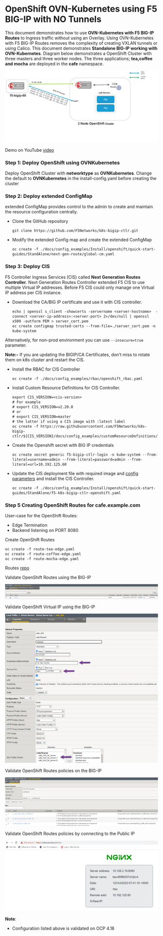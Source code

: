# OpenShift OVN-Kubernetes using F5 BIG-IP with NO Tunnels

This document demonstrates how to use **OVN-Kubernetes with F5 BIG-IP Routes** to Ingress traffic without using an Overlay. Using OVN-Kubernetes with F5 BIG-IP Routes removes the complexity of creating VXLAN tunnels or using Calico. This document demonstrates **Standalone BIG-IP working with OVN-Kubernetes**. Diagram below demonstrates a OpenShift Cluster with three masters and three worker nodes. The three applications; **tea,coffee and mocha** are deployed in the **cafe** namespace.

![architecture](./diagram/ovn-kubernets-static-route.png)

Demo on YouTube [video](https://youtu.be/_q603YFG5TU)

### Step 1: Deploy OpenShift using OVNKubernetes

Deploy OpenShift Cluster with **networktype** as **OVNKubernetes**. Change the default to **OVNKubernetes** in the install-config.yaml before creating the cluster

### Step 2: Deploy extended ConfigMap

extended ConfigMap provides control to the admin to create and maintain the resource configuration centrally.

* Clone the GitHub repository
  ```shell
  git clone https://github.com/F5Networks/k8s-bigip-ctlr.git
  ```
* Modify the extended Config map and create the extended ConfigMap
  ```shell
  oc create -f ./docs/config_examples/Install/openshift/quick-start-guides/StandAlone/next-gen-route/global-cm.yaml
  ```

### Step 3: Deploy CIS

F5 Controller Ingress Services (CIS) called **Next Generation Routes Controller**. Next Generation Routes Controller extended F5 CIS to use multiple Virtual IP addresses. Before F5 CIS could only manage one Virtual IP address per CIS instance.

* Download the CA/BIG IP certificate and use it with CIS controller.
  ```shell
  echo | openssl s_client -showcerts -servername <server-hostname>  -connect <server-ip-address>:<server-port> 2>/dev/null | openssl x509 -outform PEM > server_cert.pem
  oc create configmap trusted-certs --from-file=./server_cert.pem -n kube-system
  ```

Alternatively, for non-prod environment you can use ```--insecure=true``` parameter.

**Note:-** If you are updating the BIGIP/CA Certificates, don't miss to rotate them on k8s cluster and restart the CIS.

* Install the RBAC for CIS Controller
  ```shell
  oc create -f ./docs/config_examples/rbac/openshift_rbac.yaml
  ```

* Install Custom Resource Definitions for CIS Controller.
  ```shell
  export CIS_VERSION=<cis-version>
  # For example
  # export CIS_VERSION=v2.20.0
  # or
  # export CIS_VERSION=master
  # the latter if using a CIS image with :latest label
  oc create -f https://raw.githubusercontent.com/F5Networks/k8s-bigip-ctlr/${CIS_VERSION}/docs/config_examples/customResourceDefinitions/customresourcedefinitions.yml
  ```

* Create the Openshift secret with BIG IP credentials

  ```shell
  oc create secret generic f5-bigip-ctlr-login -n kube-system --from-literal=username=admin --from-literal=password=admin --from-literal=url=10.192.125.60
  ```
  
* Update the CIS deployment file with required image and [config parameters](https://clouddocs.f5.com/containers/latest/userguide/config-parameters.html) and install the CIS Controller.
  ```shell
  oc create -f ./docs/config_examples/Install/openshift/quick-start-guides/StandAlone/f5-k8s-bigip-ctlr-openshift.yaml
  ```

### Step 5 Creating OpenShift Routes for cafe.example.com

User-case for the OpenShift Routes:

- Edge Termination
- Backend listening on PORT 8080

Create OpenShift Routes

```
oc create -f route-tea-edge.yaml
oc create -f route-coffee-edge.yaml
oc create -f route-mocha-edge.yaml
```

Routes [repo](./route/cafe/secure)

Validate OpenShift Routes using the BIG-IP

![big-ip route](./diagram/2022-06-07_15-35-21.png)

Validate OpenShift Virtual IP using the BIG-IP

![big-ip pools](./diagram/2022-06-07_15-37-33.png)

Validate OpenShift Routes policies on the BIG-IP

![traffic](./diagram/2022-06-07_15-38-08.png)

Validate OpenShift Routes policies by connecting to the Public IP

![traffic](./diagram/2022-10-12_13-46-30.png)

**Note**:
* Configuration listed above is validated on OCP 4.18